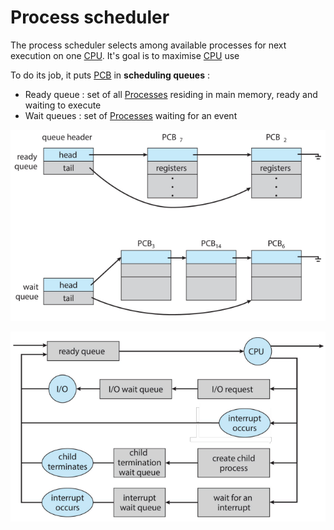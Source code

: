 # Process scheduler

The process scheduler selects among available processes for next execution on one [CPU](CPU.md). It's goal is to maximise [CPU](CPU.md) use

To do its job, it puts [PCB](PCB.md) in **scheduling queues** :

- Ready queue : set of all [Processes](Process.md) residing in main memory, ready and waiting to execute
- Wait queues : set of [Processes](Process.md) waiting for an event

![](attachments/Pasted%20image%2020230611141348.png)

![](attachments/Pasted%20image%2020230611141413.png)